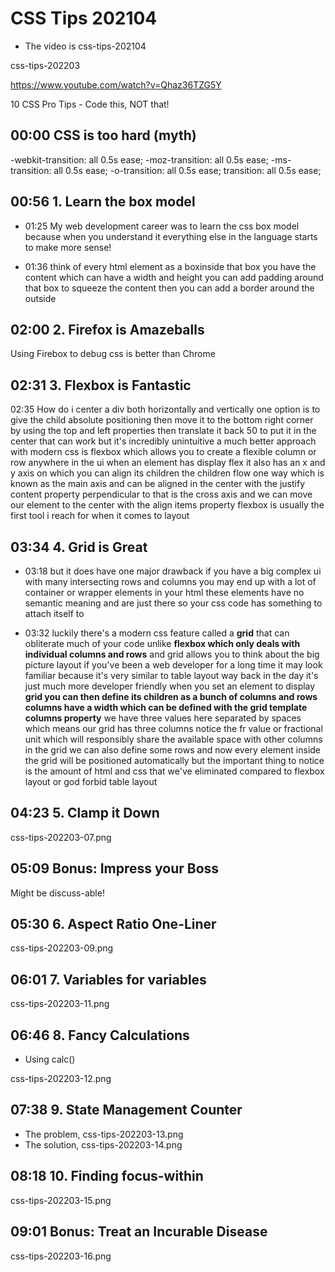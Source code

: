 
# CSS Tips 202104

- The video is css-tips-202104

css-tips-202203

https://www.youtube.com/watch?v=Qhaz36TZG5Y

10 CSS Pro Tips - Code this, NOT that!

## 00:00 CSS is too hard (myth)


-webkit-transition: all 0.5s ease;
-moz-transition: all 0.5s ease;
-ms-transition: all 0.5s ease;
-o-transition: all 0.5s ease;
transition: all 0.5s ease;


## 00:56 1. Learn the box model

- 01:25
My web development career was to learn the css box model because when you understand it everything else in the language starts to make more sense!

- 01:36 
think of every html element as a boxinside that box you have the content which can have a width and height you can add padding  around that box to squeeze the content then you can add a border around the outside

## 02:00 2. Firefox is Amazeballs

Using Firebox to debug css is better than Chrome

## 02:31 3. Flexbox is Fantastic

02:35
How do i center a div both horizontally and vertically one option is to give the child absolute positioning then move it to the bottom right corner by using the top and left properties then translate it back 50 to put it in the center that can work but it's incredibly unintuitive a much better approach with modern css is flexbox which allows you to create a flexible column or row anywhere in the ui when an element has display flex it also has an x and y axis on which you can align its children the children flow one way which is known as the main axis and can be aligned in the center with the justify content property perpendicular to that is the cross axis and we can move our element to the center with the align items property flexbox is usually the first tool i reach for when it comes to layout


## 03:34 4. Grid is Great

- 03:18
but it does have one major drawback if you have a big complex ui with many intersecting rows and columns you may end up with a lot of container or wrapper elements in your html these elements have no semantic meaning and are just there so your css code has something to attach itself to

- 03:32
luckily there's a modern css feature called a **grid** that can obliterate much of your code unlike **flexbox which only deals with individual columns and rows** and grid allows you to think about the big picture layout if you've been a web developer for a long time it may look familiar because it's very similar to table layout way back in the day it's just much more developer friendly when you set an element to display **grid you can then define its children as a bunch of columns and rows columns have a width which can be defined with the grid template columns property** we have three values here separated by spaces which means our grid has three columns notice the fr value or fractional unit which will responsibly share the available space with other columns in the grid we can also define some rows and now every element inside the grid will be positioned automatically but the important thing to notice is the amount of html and css that we've eliminated compared to flexbox layout or god forbid table layout

## 04:23 5. Clamp it Down

css-tips-202203-07.png


## 05:09 Bonus: Impress your Boss

Might be discuss-able!

## 05:30 6. Aspect Ratio One-Liner

css-tips-202203-09.png

## 06:01 7. Variables for variables

css-tips-202203-11.png

## 06:46 8. Fancy Calculations

- Using calc()

css-tips-202203-12.png

## 07:38 9. State Management Counter

- The problem, css-tips-202203-13.png
- The solution, css-tips-202203-14.png

## 08:18 10. Finding focus-within

css-tips-202203-15.png

## 09:01 Bonus: Treat an Incurable Disease

css-tips-202203-16.png

